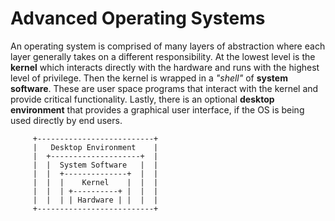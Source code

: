# Advanced Operating Systems

An operating system is comprised of many layers of abstraction where each layer generally takes on a different responsibility. At the lowest level is the __kernel__ which interacts directly with the hardware and runs with the highest level of privilege. Then the kernel is wrapped in a _"shell"_ of __system software__. These are user space programs that interact with the kernel and provide critical functionality. Lastly, there is an optional __desktop environment__ that provides a graphical user interface, if the OS is being used directly by end users.


```
     +--------------------------+
     |   Desktop Environment    |
     |  +--------------------+  |
     |  |  System Software   |  |
     |  |  +--------------+  |  |
     |  |  |    Kernel    |  |  |
     |  |  | +----------+ |  |  |
     |  |  | | Hardware | |  |  |
     +--------------------------+
```

